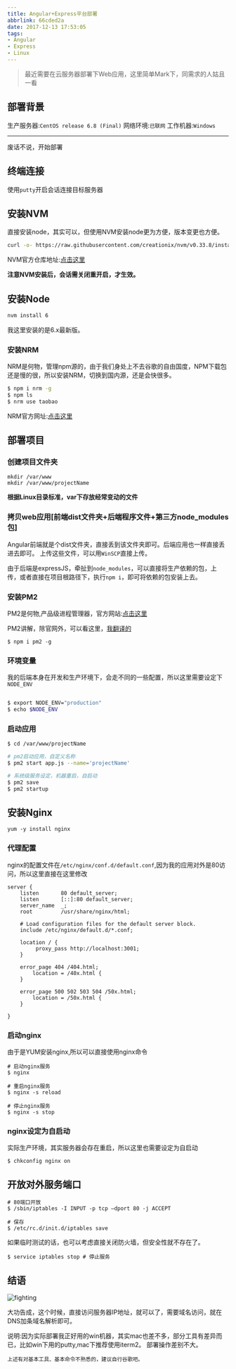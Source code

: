 ```yaml
---
title: Angular+Express平台部署
abbrlink: 66cded2a
date: 2017-12-13 17:53:05
tags:
- Angular
- Express
- Linux
---
```

> 最近需要在云服务器部署下Web应用，这里简单Mark下，同需求的人姑且一看

## 部署背景
生产服务器:`CentOS release 6.8 (Final)`
网络环境:`已联网`
工作机器:`Windows`

***

废话不说，开始部署

## 终端连接
使用`putty`开启会话连接目标服务器

## 安装NVM
直接安装node，其实可以，但使用NVM安装node更为方便，版本变更也方便。

```bash
curl -o- https://raw.githubusercontent.com/creationix/nvm/v0.33.8/install.sh | bash

```

NVM官方仓库地址:[点击这里](https://github.com/creationix/nvm)

**注意NVM安装后，会话需关闭重开启，才生效。**

## 安装Node
```bash
nvm install 6
```
我这里安装的是6.x最新版。
### 安装NRM
NRM是何物，管理npm源的，由于我们身处上不去谷歌的自由国度，NPM下载包还是慢的很，所以安装NRM，切换到国内源，还是会快很多。

```bash
$ npm i nrm -g
$ npm ls
$ nrm use taobao
```

NRM官方网址:[点击这里](https://github.com/Pana/nrm)


## 部署项目

### 创建项目文件夹
```
mkdir /var/www
mkdir /var/www/projectName

```

**根据Linux目录标准，var下存放经常变动的文件**

### 拷贝web应用[前端dist文件夹+后端程序文件+第三方node_modules包]
Angular前端就是个dist文件夹，直接丢到该文件夹即可。后端应用也一样直接丢进去即可。
上传这些文件，可以用`WinSCP`直接上传。

由于后端是expressJS，牵扯到`node_modules`，可以直接将生产依赖的包，上传，或者直接在项目根路径下，执行`npm i`，即可将依赖的包安装上去。

### 安装PM2
PM2是何物,产品级进程管理器，官方网站:[点击这里](https://github.com/Unitech/pm2)

PM2讲解，除官网外，可以看这里，[我翻译的](http://1991421.cn/2016/09/19/8ab7c90a/)
```
$ npm i pm2 -g

```
### 环境变量
我的后端本身在开发和生产环境下，会走不同的一些配置，所以这里需要设定下`NODE_ENV`

```bash

$ export NODE_ENV="production"
$ echo $NODE_ENV
```

### 启动应用

```bash
$ cd /var/www/projectName

# pm2启动应用，自定义名称
$ pm2 start app.js --name='projectName'

# 系统级服务设定，机器重启，自启动
$ pm2 save
$ pm2 startup

```

## 安装Nginx

```
yum -y install nginx

```
### 代理配置
nginx的配置文件在`/etc/nginx/conf.d/default.conf`,因为我的应用对外是80访问，所以这里直接在这里修改

```
server {
    listen       80 default_server;
    listen       [::]:80 default_server;
    server_name  _;
    root         /usr/share/nginx/html;

    # Load configuration files for the default server block.
    include /etc/nginx/default.d/*.conf;

    location / {
         proxy_pass http://localhost:3001;
    }

    error_page 404 /404.html;
        location = /40x.html {
    }

    error_page 500 502 503 504 /50x.html;
        location = /50x.html {
    }

}

```
### 启动nginx
由于是YUM安装nginx,所以可以直接使用nginx命令

```
# 启动nginx服务
$ nginx

# 重启nginx服务
$ nginx -s reload

# 停止nginx服务
$ nginx -s stop

```
### nginx设定为自启动

实际生产环境，其实服务器会存在重启，所以这里也需要设定为自启动

```
$ chkconfig nginx on
```

## 开放对外服务端口

```
# 80端口开放
$ /sbin/iptables -I INPUT -p tcp –dport 80 -j ACCEPT

# 保存
$ /etc/rc.d/init.d/iptables save
```
如果临时测试的话，也可以考虑直接关闭防火墙，但安全性就不存在了。

```
$ service iptables stop # 停止服务

```

## 结语
![fighting](http://or0g12e5e.bkt.clouddn.com/blog/2017-12-13-104640.png)

大功告成，这个时候，直接访问服务器IP地址，就可以了，需要域名访问，就在DNS加条域名解析即可。

说明:因为实际部署我正好用的win机器，其实mac也差不多，部分工具有差异而已，比如win下用的putty,mac下推荐使用iterm2。
部署操作差别不大。

`上述有对基本工具、基本命令不熟悉的，建议自行谷歌吧。`
